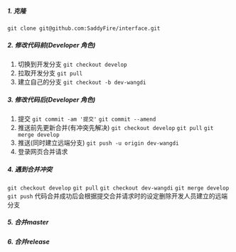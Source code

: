 ##### 1. 克隆
`git clone git@github.com:SaddyFire/interface.git`

##### 2. 修改代码前(Developer 角色)

1. 切换到开发分支
`git checkout develop`
2. 拉取开发分支
`git pull`
3. 建立自己的分支
`git checkout -b dev-wangdi `

##### 3. 修改代码后(Developer 角色)
1. 提交
`git commit -am '提交'`
`git commit --amend`
2. 推送前先更新合并(有冲突先解决)
`git checkout develop`
`git pull`
`git merge develop`
3. 推送(同时建立远端分支)
`git push -u origin dev-wangdi`
4. 登录网页合并请求

##### 4. 遇到合并冲突
`git checkout develop`
`git pull`
`git checkout dev-wangdi`
`git merge develop`
`git push`
代码合并成功后会根据提交合并请求时的设定删除开发人员建立的远端分支

##### 5. 合并master
##### 6. 合并release


